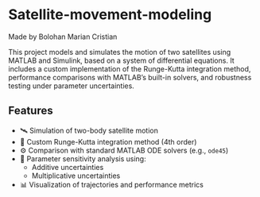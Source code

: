 # Satellite-movement-modeling

Made by Bolohan Marian Cristian

This project models and simulates the motion of two satellites using MATLAB and Simulink, based on a system of differential equations. It includes a custom implementation of the Runge-Kutta integration method, performance comparisons with MATLAB’s built-in solvers, and robustness testing under parameter uncertainties.

## Features

- 🛰️ Simulation of two-body satellite motion
- 🔁 Custom Runge-Kutta integration method (4th order)
- ⚙️ Comparison with standard MATLAB ODE solvers (e.g., `ode45`)
- 🎯 Parameter sensitivity analysis using:
  - Additive uncertainties
  - Multiplicative uncertainties
- 📊 Visualization of trajectories and performance metrics
